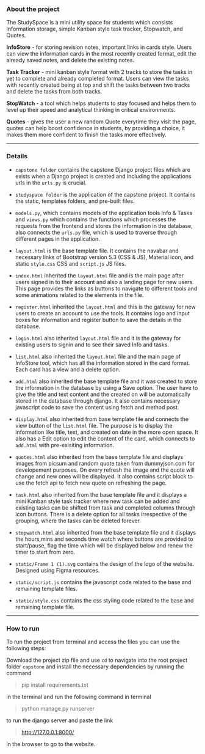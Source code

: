 ### About the project
The StudySpace is a mini utility space for students which consists Information storage, simple Kanban style task tracker, Stopwatch, and Quotes.

**InfoStore** - for storing revision notes, important links in cards style. Users can view the information cards in the most recently created format, edit the already saved notes, and delete the existing notes.

**Task Tracker** - mini kanban style format with 2 tracks to store the tasks in yet to complete and already completed format. Users can view the tasks with recently created being at top and shift the tasks between two tracks and delete the tasks from both tracks.

**StopWatch** - a tool which helps students to stay focused and helps them to level up their speed and analytical thinking in critical environments.

**Quotes** - gives the user a new random Quote everytime they visit the page, quotes can help boost confidence in students, by providing a choice, it makes them more confident to finish the tasks more effectively.

---

### Details

- `capstone folder` contains the capstone Django project files which are exists when a Django project is created and including the applications urls in the `urls.py` is crucial.

- `studyspace folder` is the application of the capstone project. It contains the static, templates folders, and pre-built files.

- `models.py`, which contains models of the application tools Info & Tasks and `views.py` which contains the functions which processes the requests from the frontend and stores the information in the database, also connects the `urls.py` file, which is used to traverse through different pages in the application. 

- `layout.html` is the base template file. It contains the navabar and necessary links of Bootstrap version 5.3 (CSS & JS), Material icon, and static `style.css` CSS and `script.js` JS files.

- `index.html` inherited the `layout.html` file and is the main page after users signed in to their account and also a landing page for new users. This page provides the links as buttons to navigate to different tools and some animations related to the elements in the file.

- `register.html` inherited the `layout.html` and this is the gateway for new users to create an account to use the tools. It contains logo and input boxes for information and register button to save the details in the database.

- `login.html` also inherited `layout.html` file and it is the gateway for existing users to signin and to see their saved Info and tasks.

- `list.html` also inherited the `layout.html` file and the main page of InfoStore tool, which has all the information stored in the card format. Each card has a view and a delete option.

- `add.html` also inherited the base template file and it was created to store the information in the database by using a Save option. The user have to give the title and text content and the created on will be automatically stored in the database through django. It also contains necessary javascript code to save the content using fetch and method post.

- `display.html` also inherited from base template file and connects the view button of the `list.html` file. The purpose is to display the information like title, text, and created on date in the more open space. It also has a Edit option to edit the content of the card, which connects to `add.html` with pre-exisiting information.

- `quotes.html` also inherited from the base template file and displays images from picsum and random quote taken from dummyjson.com for developement purposes. On every refresh the image and the quote will change and new ones will be displayed. It also contains script block to use the fetch api to fetch new quote on refreshing the page.

- `task.html` also inherited from the base template file and it displays a mini Kanban style task tracker where new task can be added and existing tasks can be shifted from task and completed columns through icon buttons. There is a delete option for all tasks irrespective of the grouping, where the tasks can be deleted forever.

- `stopwatch.html` also inherited from the base template file and it displays the hours,mins and seconds time watch where buttons are provided to start/pause, flag the time which will be displayed below and renew the timer to start from zero.

- `static/Frame 1 (1).svg` contains the design of the logo of the website. Designed using Figma resources.

- `static/script.js` contains the javascript code related to the base and remaining template files.

- `static/style.css` contains the css styling code related to the base and remaining template file.

---
### How to run

To run the project from terminal and access the files you can use the following steps:

Download the project zip file and use `cd` to navigate into the root project folder `capstone` and install the necessary dependencies by running the command 
> pip install requirements.txt

in the terminal and run the following command in terminal

> python manage.py runserver  

to run the django server and paste the link

> http://127.0.0.1:8000/

in the browser to go to the website.
